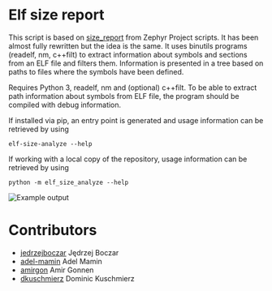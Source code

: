 # Elf size report

This script is based on [size_report](https://github.com/zephyrproject-rtos/zephyr/blob/master/scripts/footprint/size_report) from Zephyr Project scripts. It has been almost fully rewritten but the idea is the same. It uses binutils programs (readelf, nm, c++filt) to extract information about symbols and sections from an ELF file and filters them. Information is presented in a tree based on paths to files where the symbols have been defined.

Requires Python 3, readelf, nm and (optional) c++filt. To be able to extract path information about symbols from ELF file, the program should be compiled with debug information.

If installed via pip, an entry point is generated and usage information can be retrieved by using

    elf-size-analyze --help

If working with a local copy of the repository, usage information can be retrieved by using

    python -m elf_size_analyze --help

![Example output](https://raw.githubusercontent.com/jedrzejboczar/elf-size-analyze/master/example.jpg)

# Contributors
- [jedrzejboczar](https://github.com/jedrzejboczar) Jędrzej Boczar
- [adel-mamin](https://github.com/adel-mamin) Adel Mamin
- [amirgon](https://github.com/amirgon) Amir Gonnen
- [dkuschmierz](https://github.com/dkuschmierz) Dominic Kuschmierz